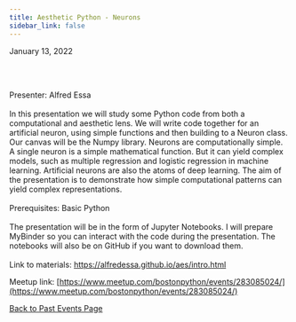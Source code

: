 ```yaml
---
title: Aesthetic Python - Neurons
sidebar_link: false
---
```


January 13, 2022



<p><br/><br/></p>

<p>Presenter: Alfred Essa<br/><br/>In this presentation we will study some Python code from both a computational and aesthetic lens. We will write code together for an artificial neuron, using simple functions and then building to a Neuron class. Our canvas will be the Numpy library. Neurons are computationally simple. A single neuron is a simple mathematical function. But it can yield complex models, such as multiple regression and logistic regression in machine learning. Artificial neurons are also the atoms of deep learning. The aim of the presentation is to demonstrate how simple computational patterns can yield complex representations.<br/><br/>Prerequisites: Basic Python<br/><br/>The presentation will be in the form of Jupyter Notebooks. I will prepare MyBinder so you can interact with the code during the presentation. The notebooks will also be on GitHub if you want to download them.<br/><br/>Link to materials: <a class="link" href="https://alfredessa.github.io/aes/intro.html" rel="nofollow ugc" target="_blank" title="https://alfredessa.github.io/aes/intro.html">https://alfredessa.github.io/aes/intro.html</a></p>


Meetup link: [https://www.meetup.com/bostonpython/events/283085024/](https://www.meetup.com/bostonpython/events/283085024/)

[Back to Past Events Page](index.md)